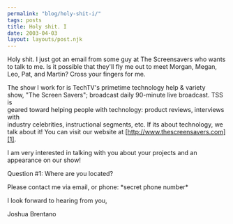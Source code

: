 ```yaml
---
permalink: "blog/holy-shit-i/"
tags: posts
title: Holy shit. I
date: 2003-04-03
layout: layouts/post.njk
---
```


Holy shit. I just got an email from some guy at The Screensavers who wants to talk to me. Is it possible that they'll fly me out to meet Morgan, Megan, Leo, Pat, and Martin? Cross your fingers for me.

The show I work for is TechTV's primetime technology help & variety  
show, "The Screen Savers"; broadcast daily 90-minute live broadcast. TSS is  
geared toward helping people with technology: product reviews, interviews with  
industry celebrities, instructional segments, etc. If its about technology, we  
talk about it! You can visit our website at [http://www.thescreensavers.com][1].

I am very interested in talking with you about your projects and an  
appearance on our show!

Question #1: Where are you located?

Please contact me via email, or phone: \*secret phone number\*

I look forward to hearing from you,

Joshua Brentano

 [1]: http://www.thescreensavers.com "http://www.thescreensavers.com"